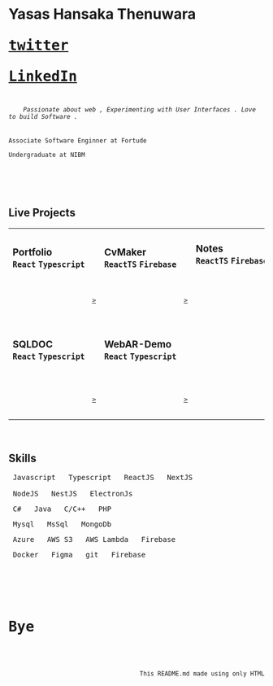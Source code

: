 <h1>
    Yasas Hansaka Thenuwara
    <div >
        <kbd>

[twitter](https://twitter.com/xThenuwara)

</kbd> 
<kbd>

[LinkedIn](https://twitter.com/xThenuwara) </kbd> </div>

</h1>

<h6>
<code>
    Passionate about web , Experimenting with User Interfaces . Love to build Software .
</code>
</h6>

```
Associate Software Enginner at Fortude

Undergraduate at NIBM
```

<br/>
<br/>
<br/>

<h2> Live Projects </h2>
<table width="100%">
    <tbody>
        <tr valign="center">
            <td width="25%">
                <h3>Portfolio
                    <div>
                        <kbd>React</kbd>
                        <kbd>Typescript</kbd>
                    </div>
                </h3>
                <br/>
                <pre align="end">
                    <a href="https://xthenuwara.github.io/portfolio/">></a>
                </pre>
            </td> 
            <td width="25%"> 
                <h3>CvMaker 
                    <div>
                        <kbd>ReactTS</kbd>
                        <kbd>Firebase</kbd>
                    </div>
                </h3>
                <br/>
                <pre align="end">
                    <a href="https://xthenuwara.github.io/cvmaker/">></a>
                </pre> 
            </td> 
            <td width="25%">
                <h3>Notes
                    <div>
                        <kbd>ReactTS</kbd>
                        <kbd>Firebase</kbd>
                    </div>
                </h3>
                <br/>
                <pre align="end"> 
                    <a href="https://xthenuwara.github.io/notes/">></a>
                </pre>
            </td>
            <td width="25%">
                <h3>More will
                    <div>
                        <kbd>be coming</kbd>
                        <kbd>soon..</kbd>
                    </div>
                </h3>
                <br>
                <pre align="end"> 
                    <a href="https://xthenuwara.github.io//">></a>
                </pre>
            </td>
        </tr> 
        <tr>
            <td width="25%">
                <h3>SQLDOC
                    <div>
                        <kbd>React</kbd>
                        <kbd>Typescript</kbd>
                    </div>
                </h3>
                <br>
                <pre align="end"> 
                    <a href="https://xthenuwara.github.io/SQLDOC">></a>
                </pre>
            </td>
            <td width="25%">
                <h3>WebAR-Demo
                    <div>
                        <kbd>React</kbd>
                        <kbd>Typescript</kbd>
                    </div>
                </h3>
                <br>
                <pre align="end"> 
                    <a href="https://xthenuwara.github.io/webar-demo">></a>
                </pre>
            </td>
        </tr>
    </tbody>
</table>

<br>
<h2>Skills</h2>

<pre>
<kbd> Javascript </kbd> <kbd> Typescript </kbd> <kbd> ReactJS </kbd> <kbd> NextJS </kbd> 
<small></small>
<kbd> NodeJS </kbd> <kbd> NestJS </kbd> <kbd> ElectronJs </kbd>
</pre>

<pre>
<kbd> C# </kbd> <kbd> Java </kbd> <kbd> C/C++ </kbd> <kbd> PHP </kbd>
</pre>

<pre>
<kbd> Mysql </kbd> <kbd> MsSql </kbd> <kbd> MongoDb </kbd> 
</pre>

<pre>
<kbd> Azure </kbd> <kbd> AWS S3 </kbd> <kbd> AWS Lambda </kbd> <kbd> Firebase </kbd>
</pre>

<pre>
<kbd> Docker </kbd> <kbd> Figma </kbd> <kbd> git </kbd> <kbd> Firebase </kbd>
</pre>

<br/>
<br/>

<pre>
  <h1>Bye</h1>
  <div align="end">
    <small>This <kbd>README.md</kbd> made using only HTML</small>
  </div>
</pre>

